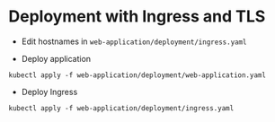 # Deployment with Ingress and TLS

* Edit hostnames in `web-application/deployment/ingress.yaml`

* Deploy application

```shell
kubectl apply -f web-application/deployment/web-application.yaml
```

* Deploy Ingress

```shell
kubectl apply -f web-application/deployment/ingress.yaml
```
